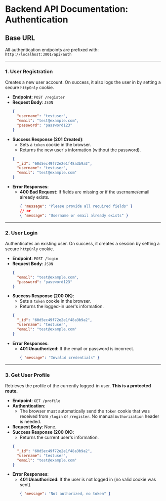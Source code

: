 # Backend API Documentation: Authentication

## Base URL
All authentication endpoints are prefixed with: `http://localhost:3001/api/auth`

---

### 1. User Registration

Creates a new user account. On success, it also logs the user in by setting a secure `httpOnly` cookie.

* **Endpoint**: `POST /register`
* **Request Body**: `JSON`
    ```json
    {
      "username": "testuser",
      "email": "test@example.com",
      "password": "password123"
    }
    ```
* **Success Response (201 Created)**:
    * Sets a `token` cookie in the browser.
    * Returns the new user's information (without the password).
    ```json
    {
      "_id": "60d5ec49f72e2e1f48a3b9a2",
      "username": "testuser",
      "email": "test@example.com"
    }
    ```
* **Error Responses**:
    * **400 Bad Request**: If fields are missing or if the username/email already exists.
      ```json
      { "message": "Please provide all required fields" }
      // or
      { "message": "Username or email already exists" }
      ```

---

### 2. User Login

Authenticates an existing user. On success, it creates a session by setting a secure `httpOnly` cookie.

* **Endpoint**: `POST /login`
* **Request Body**: `JSON`
    ```json
    {
      "email": "test@example.com",
      "password": "password123"
    }
    ```
* **Success Response (200 OK)**:
    * Sets a `token` cookie in the browser.
    * Returns the logged-in user's information.
    ```json
    {
      "_id": "60d5ec49f72e2e1f48a3b9a2",
      "username": "testuser",
      "email": "test@example.com"
    }
    ```
* **Error Responses**:
    * **401 Unauthorized**: If the email or password is incorrect.
      ```json
      { "message": "Invalid credentials" }
      ```

---

### 3. Get User Profile

Retrieves the profile of the currently logged-in user. **This is a protected route.**

* **Endpoint**: `GET /profile`
* **Authentication**:
    * The browser must automatically send the `token` cookie that was received from `/login` or `/register`. No manual `Authorization` header is needed.
* **Request Body**: None.
* **Success Response (200 OK)**:
    * Returns the current user's information.
    ```json
    {
      "_id": "60d5ec49f72e2e1f48a3b9a2",
      "username": "testuser",
      "email": "test@example.com"
    }
    ```
* **Error Responses**:
    * **401 Unauthorized**: If the user is not logged in (no valid cookie was sent).
      ```json
      { "message": "Not authorized, no token" }
      ```